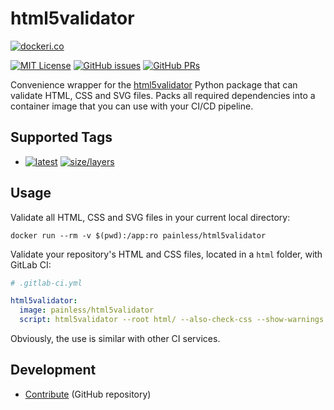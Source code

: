 html5validator
==============

[![dockeri.co](http://dockeri.co/image/painless/html5validator)](https://hub.docker.com/r/painless/html5validator/)

[![MIT License](https://img.shields.io/github/license/painless-software/docker-html5validator.svg)](https://github.com/painless-software/docker-html5validator/blob/master/LICENSE
) [![GitHub issues](https://img.shields.io/github/issues-raw/painless-software/docker-html5validator.svg)](https://github.com/painless-software/docker-html5validator/issues
) [![GitHub PRs](https://img.shields.io/github/issues-pr-raw/painless-software/docker-html5validator.svg)](https://github.com/painless-software/docker-html5validator/pulls)

Convenience wrapper for the [html5validator](https://pypi.org/project/html5validator/)
Python package that can validate HTML, CSS and SVG files. Packs all required
dependencies into a container image that you can use with your CI/CD pipeline.

Supported Tags
--------------

- [![latest](
  https://img.shields.io/badge/-latest-blue.svg?colorA=22313f&colorB=4a637b&logo=docker)](
  https://github.com/painless-software/docker-html5validator/blob/master/Dockerfile) [![size/layers](
  https://images.microbadger.com/badges/image/painless/html5validator:latest.svg)](
  https://microbadger.com/images/painless/html5validator)

Usage
-----

Validate all HTML, CSS and SVG files in your current local directory:

```console
docker run --rm -v $(pwd):/app:ro painless/html5validator
```

Validate your repository's HTML and CSS files, located in a `html` folder,
with GitLab CI:

```yaml
# .gitlab-ci.yml

html5validator:
  image: painless/html5validator
  script: html5validator --root html/ --also-check-css --show-warnings
```

Obviously, the use is similar with other CI services.

Development
-----------

- [Contribute](https://github.com/painless-software/docker-html5validator) (GitHub repository)
